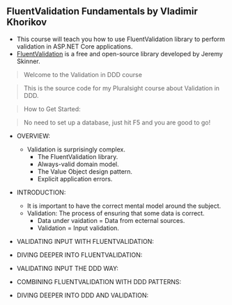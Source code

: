 ## FluentValidation Fundamentals by Vladimir Khorikov

- This course will teach you how to use FluentValidation library to perform validation in ASP.NET Core applications. 
- [FluentValidation](https://fluentvalidation.net) is a free and open-source library developed by Jeremy Skinner.

> Welcome to the Validation in DDD course

> This is the source code for my Pluralsight course about Validation in DDD.

> How to Get Started:

> No need to set up a database, just hit F5 and you are good to go!

- OVERVIEW:
  - Validation is surprisingly complex.
    - The FluentValidation library.
    - Always-valid domain model.
    - The Value Object design pattern.
    - Explicit application errors.

- INTRODUCTION:
  - It is important to have the correct mental model around the subject.
  - Validation: The process of ensuring that some data is correct.
    - Data under vaidation = Data from ecternal sources. 
    - Validation = Input validation.
  
- VALIDATING INPUT WITH FLUENTVALIDATION:
- DIVING DEEPER INTO FLUENTVALIDATION:
- VALIDATING INPUT THE DDD WAY:
- COMBINING FLUENTVALIDATION WITH DDD PATTERNS:
- DIVING DEEPER INTO DDD AND VALIDATION: